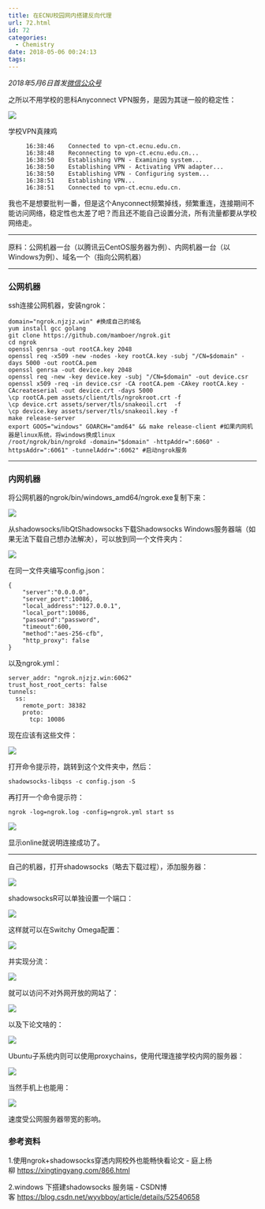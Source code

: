 ```yaml
---
title: 在ECNU校园网内搭建反向代理
url: 72.html
id: 72
categories:
  - Chemistry
date: 2018-05-06 00:24:13
tags:
---
```


_2018年5月6日首发[微信公众号](https://mp.weixin.qq.com/s?__biz=MzIyMjA1MDA4MQ==&mid=2455134461&idx=1&sn=9053193f53bd55bc33be3b38283acbb6&chksm=ff91a2b3c8e62ba56be0b3a163311036550a23dbf076266255331c95e54c4e511a426874b486#rd)_

之所以不用学校的思科Anyconnect VPN服务，是因为其谜一般的稳定性：

![](https://i.loli.net/2018/06/06/5b16f274967cc.jpg)

学校VPN真辣鸡

         16:38:46    Connected to vpn-ct.ecnu.edu.cn.
         16:38:48    Reconnecting to vpn-ct.ecnu.edu.cn...
         16:38:50    Establishing VPN - Examining system...
         16:38:50    Establishing VPN - Activating VPN adapter...
         16:38:50    Establishing VPN - Configuring system...
         16:38:51    Establishing VPN...
         16:38:51    Connected to vpn-ct.ecnu.edu.cn.

我也不是想要批判一番，但是这个Anyconnect频繁掉线，频繁重连，连接期间不能访问网络，稳定性也太差了吧？而且还不能自己设置分流，所有流量都要从学校网络走。

* * *

原料：公网机器一台（以腾讯云CentOS服务器为例）、内网机器一台（以Windows为例）、域名一个（指向公网机器）

* * *

### 公网机器

ssh连接公网机器，安装ngrok：

    domain="ngrok.njzjz.win" #换成自己的域名
    yum install gcc golang
    git clone https://github.com/mamboer/ngrok.git
    cd ngrok
    openssl genrsa -out rootCA.key 2048
    openssl req -x509 -new -nodes -key rootCA.key -subj "/CN=$domain" -days 5000 -out rootCA.pem
    openssl genrsa -out device.key 2048
    openssl req -new -key device.key -subj "/CN=$domain" -out device.csr
    openssl x509 -req -in device.csr -CA rootCA.pem -CAkey rootCA.key -CAcreateserial -out device.crt -days 5000
    \cp rootCA.pem assets/client/tls/ngrokroot.crt -f
    \cp device.crt assets/server/tls/snakeoil.crt  -f
    \cp device.key assets/server/tls/snakeoil.key -f
    make release-server
    export GOOS="windows" GOARCH="amd64" && make release-client #如果内网机器是linux系统，将windows换成linux
    /root/ngrok/bin/ngrokd -domain="$domain" -httpAddr=":6060" -httpsAddr=":6061" -tunnelAddr=":6062" #启动ngrok服务

* * *

### 内网机器

将公网机器的ngrok/bin/windows_amd64/ngrok.exe复制下来：

![](https://s1.ax1x.com/2018/05/28/C49Tln.jpg)

从shadowsocks/libQtShadowsocks下载Shadowsocks Windows服务器端（如果无法下载自己想办法解决），可以放到同一个文件夹内：

![](https://i.loli.net/2018/05/28/5b0b9c1ec9e09.jpg)

在同一文件夹编写config.json：

    {
        "server":"0.0.0.0",
        "server_port":10086,
        "local_address":"127.0.0.1",
        "local_port":10086,
        "password":"password",
        "timeout":600,
        "method":"aes-256-cfb",
        "http_proxy": false
    }

以及ngrok.yml：

    server_addr: "ngrok.njzjz.win:6062"
    trust_host_root_certs: false
    tunnels:
      ss:
        remote_port: 38382
        proto:
          tcp: 10086

现在应该有这些文件：

![](https://i.loli.net/2018/05/28/5b0b9c1ed20f4.jpg)

打开命令提示符，跳转到这个文件夹中，然后：

    shadowsocks-libqss -c config.json -S

再打开一个命令提示符：

    ngrok -log=ngrok.log -config=ngrok.yml start ss

![](https://s1.ax1x.com/2018/05/28/C49HO0.jpg)

显示online就说明连接成功了。

* * *

自己的机器，打开shadowsocks（略去下载过程），添加服务器：

![](https://i.loli.net/2018/05/28/5b0b9c1eddab7.jpg)

shadowsocksR可以单独设置一个端口：

![](https://i.loli.net/2018/05/28/5b0b9c1ed34d7.jpg)

这样就可以在Switchy Omega配置：

![](https://i.loli.net/2018/05/28/5b0b9c1edae06.jpg)

并实现分流：

![](https://s1.ax1x.com/2018/05/28/C49jkF.jpg)

就可以访问不对外网开放的网站了：

![](https://s1.ax1x.com/2018/05/28/C49xfJ.jpg)

以及下论文啥的：

![](https://s1.ax1x.com/2018/05/28/C4CplR.jpg)

Ubuntu子系统内则可以使用proxychains，使用代理连接学校内网的服务器：

![](https://i.loli.net/2018/05/28/5b0b9c1edc448.jpg)

当然手机上也能用：

![](https://i.loli.net/2018/05/28/5b0b9c1edf0ae.jpg)

速度受公网服务器带宽的影响。

### 参考资料

1.使用ngrok+shadowsocks穿透内网校外也能畅快看论文 - 庭上杨柳 https://xingtingyang.com/866.html

2.windows 下搭建shadowsocks 服务端 - CSDN博客 https://blog.csdn.net/wyvbboy/article/details/52540658
